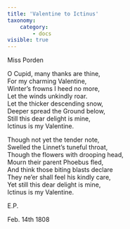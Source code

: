 ```yaml
---
title: 'Valentine to Ictinus'
taxonomy:
    category:
        - docs
visible: true
---
```


<div class="author">Miss Porden</div>

O Cupid, many thanks are thine,  
For my charming Valentine,  
Winter’s frowns I heed no more,  
Let the winds unkindly roar.  
Let the thicker descending snow,  
Deeper spread the Ground below,  
Still this dear delight is mine,  
Ictinus is my Valentine.  

Though not yet the tender note,  
Swelled the Linnet’s tuneful throat,  
Though the flowers with drooping head,  
Mourn their parent Phoebus fled,  
And think those biting blasts declare  
They ne’er shall feel his kindly care,  
Yet still this dear delight is mine,  
Ictinus is my Valentine.  

E.P.

Feb. 14th 1808
